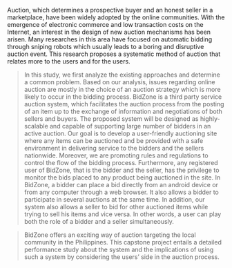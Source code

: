 Auction, which determines a prospective buyer and an honest seller in a marketplace, have been widely adopted by the online communities. With the emergence of electronic commerce and low transaction costs on the Internet, an interest in the design of new auction mechanisms has been arisen. Many researches in this area have focused on automatic bidding through sniping robots which usually leads to a boring and disruptive auction event. This research proposes a systematic method of auction that relates more to the users and for the users.

> In this study, we first analyze the existing approaches and determine a common problem. Based on our analysis, issues regarding online auction are mostly in the choice of an auction strategy which is more likely to occur in the bidding process. BidZone is a third party service auction system, which facilitates the auction process from the posting of an item up to the exchange of information and negotiations of both sellers and buyers. The proposed system will be designed as highly-scalable and capable of supporting large number of bidders in an active auction. Our goal is to develop a user-friendly auctioning site where any items can be auctioned and be provided with a safe environment in delivering service to the bidders and the sellers nationwide. Moreover, we are promoting rules and regulations to control the flow of the bidding process. Furthermore, any registered user of BidZone, that is the bidder and the seller, has the privilege to monitor the bids placed to any product being auctioned in the site. In BidZone, a bidder can place a bid directly from an android device or from any computer through a web browser.  It also allows a bidder to participate in several auctions at the same time. In addition, our system also allows a seller to bid for other auctioned items while trying to sell his items and vice versa. In other words, a user can play both the role of a bidder and a seller simultaneously.

> BidZone offers an exciting way of auction targeting the local community in the Philippines. This capstone project entails a detailed performance study about the system and the implications of using such a system by considering the users’ side in the auction process.